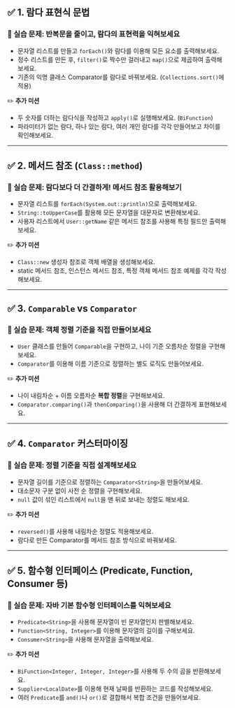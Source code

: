 ## ✅ 1. 람다 표현식 문법

### 📝 실습 문제: 반복문을 줄이고, 람다의 표현력을 익혀보세요

* 문자열 리스트를 만들고 `forEach()`와 람다를 이용해 모든 요소를 출력해보세요.
* 정수 리스트를 만든 후, `filter()`로 짝수만 걸러내고 `map()`으로 제곱하여 출력해보세요.
* 기존의 익명 클래스 Comparator를 람다로 바꿔보세요. (`Collections.sort()`에 적용)

✏️ **추가 미션**

* 두 숫자를 더하는 람다식을 작성하고 `apply()`로 실행해보세요. (`BiFunction`)
* 파라미터가 없는 람다, 하나 있는 람다, 여러 개인 람다를 각각 만들어보고 차이를 확인해보세요.

---

## ✅ 2. 메서드 참조 (`Class::method`)

### 📝 실습 문제: 람다보다 더 간결하게! 메서드 참조 활용해보기

* 문자열 리스트를 `forEach(System.out::println)`으로 출력해보세요.
* `String::toUpperCase`를 활용해 모든 문자열을 대문자로 변환해보세요.
* 사용자 리스트에서 `User::getName` 같은 메서드 참조를 사용해 특정 필드만 출력해보세요.

✏️ **추가 미션**

* `Class::new` 생성자 참조로 객체 배열을 생성해보세요.
* static 메서드 참조, 인스턴스 메서드 참조, 특정 객체 메서드 참조 예제를 각각 작성해보세요.

---

## ✅ 3. `Comparable` vs `Comparator`

### 📝 실습 문제: 객체 정렬 기준을 직접 만들어보세요

* `User` 클래스를 만들어 `Comparable`을 구현하고, 나이 기준 오름차순 정렬을 구현해보세요.
* `Comparator`를 이용해 이름 기준으로 정렬하는 별도 로직도 만들어보세요.

✏️ **추가 미션**

* 나이 내림차순 + 이름 오름차순 **복합 정렬**을 구현해보세요.
* `Comparator.comparing()`과 `thenComparing()`을 사용해 더 간결하게 표현해보세요.

---

## ✅ 4. `Comparator` 커스터마이징

### 📝 실습 문제: 정렬 기준을 직접 설계해보세요

* 문자열 길이를 기준으로 정렬하는 `Comparator<String>`을 만들어보세요.
* 대소문자 구분 없이 사전 순 정렬을 구현해보세요.
* `null` 값이 섞인 리스트에서 `null`을 맨 뒤로 보내는 정렬도 해보세요.

✏️ **추가 미션**

* `reversed()`를 사용해 내림차순 정렬도 적용해보세요.
* 람다로 만든 Comparator를 메서드 참조 방식으로 바꿔보세요.

---

## ✅ 5. 함수형 인터페이스 (Predicate, Function, Consumer 등)

### 📝 실습 문제: 자바 기본 함수형 인터페이스를 익혀보세요

* `Predicate<String>`을 사용해 문자열이 빈 문자열인지 판별해보세요.
* `Function<String, Integer>`를 이용해 문자열의 길이를 구해보세요.
* `Consumer<String>`을 사용해 문자열을 출력해보세요.

✏️ **추가 미션**

* `BiFunction<Integer, Integer, Integer>`를 사용해 두 수의 곱을 반환해보세요.
* `Supplier<LocalDate>`를 이용해 현재 날짜를 반환하는 코드를 작성해보세요.
* 여러 `Predicate`를 `and()`나 `or()`로 결합해서 복합 조건을 만들어보세요.
